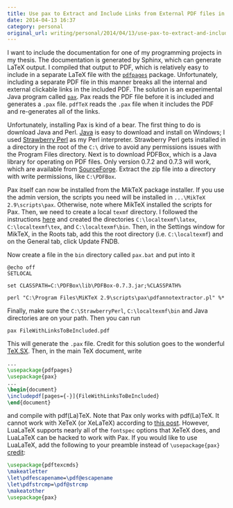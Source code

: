 ```yaml
---
title: Use pax to Extract and Include Links from External PDF files in LaTeX on Windows
date: 2014-04-13 16:37
category: personal
original_url: writing/personal/2014/04/13/use-pax-to-extract-and-include-links-from-external-pdf-files-in-latex-on-windows/index.html
---
```


I want to include the documentation for one of my programming projects in my
thesis. The documentation is generated by Sphinx, which can generate LaTeX
output. I compiled that output to PDF, which is relatively easy to include in a
separate LaTeX file with the [`pdfpages`][1] package. Unfortunately, including a
separate PDF file in this manner breaks all the internal and external clickable
links in the included PDF. The solution is an experimental Java program called
[`pax`][2]. Pax reads the PDF file before it is included and generates a `.pax`
file. `pdfTeX` reads the `.pax` file when it includes the PDF and re-generates
all of the links.<!--more-->

Unfortunately, installing Pax is kind of a bear. The first thing to do is
download Java and Perl. [Java](http://java.com) is easy to download and install
on Windows; I used [Strawberry Perl][3] as my Perl interpreter. Strawberry Perl
gets installed in a directory in the root of the `C:\` drive to avoid any
permissions issues with the Program Files directory. Next is to download PDFBox,
which is a Java library for operating on PDF files. Only version 0.7.2 and 0.7.3
will work, which are available from [SourceForge][4]. Extract the zip file into
a directory with write permissions, like `C:\PDFBox`.

Pax itself can now be installed from the MikTeX package installer. If you use
the admin version, the scripts you need will be installed in `...\MikTeX
2.9\scripts\pax`. Otherwise, note where MikTeX installed the scripts for Pax.
Then, we need to create a local `texmf` directory. I followed the instructions
[here][5] and created the directories `C:\localtexmf\latex`,
`C:\localtexmf\tex`, and `C:\localtexmf\bin`. Then, in the Settings window for
MikTeX, in the Roots tab, add this the root directory (i.e. `C:\localtexmf`) and
on the General tab, click Update FNDB.

Now create a file in the `bin` directory called `pax.bat` and put into it

```batch
@echo off
SETLOCAL

set CLASSPATH=C:\PDFBox\lib\PDFBox-0.7.3.jar;%CLASSPATH%

perl "C:\Program Files\MiKTeX 2.9\scripts\pax\pdfannotextractor.pl" %*
```

Finally, make sure the `C:\StrawberryPerl`, `C:\localtexmf\bin` and Java
directories are on your path. Then you can run

```batch
pax FileWithLinksToBeIncluded.pdf
```

This will generate the `.pax` file. Credit for this solution goes to the
wonderful [TeX.SX][6]. Then, in the main TeX document, write

```latex
...
\usepackage{pdfpages}
\usepackage{pax}
...
\begin{document}
\includepdf[pages={-}]{FileWithLinksToBeIncluded}
\end{document}
```

and compile with pdf(La)TeX. Note that Pax only works with pdf(La)TeX. It cannot
work with XeTeX (or XeLaTeX) according to [this post][7]. However, LuaLaTeX
supports nearly all of the `fontspec` options that XeTeX does, and LuaLaTeX can
be hacked to work with Pax. If you would like to use LuaLaTeX, add the following
to your preamble instead of `\usepackage{pax}` [credit][8]:

```latex
\usepackage{pdftexcmds}
\makeatletter
\let\pdfescapename=\pdf@escapename
\let\pdfstrcmp=\pdf@strcmp
\makeatother
\usepackage{pax}
```

[1]: http://www.ctan.org/pkg/pdfpages
[2]: http://dante.ctan.org/tex-archive/help/Catalogue/entries/pax.html
[3]: http://strawberryperl.com/
[4]: http://sourceforge.net/project/showfiles.php?group_id=78314
[5]: http://tex.stackexchange.com/questions/69483/create-a-local-texmf-tree-in-miktex
[6]: http://tex.stackexchange.com/a/79082/32374
[7]: http://tex.stackexchange.com/questions/60201/getting-pax-pdfpages-to-work-with-xelatex
[8]: http://tex.stackexchange.com/a/60211/32374
